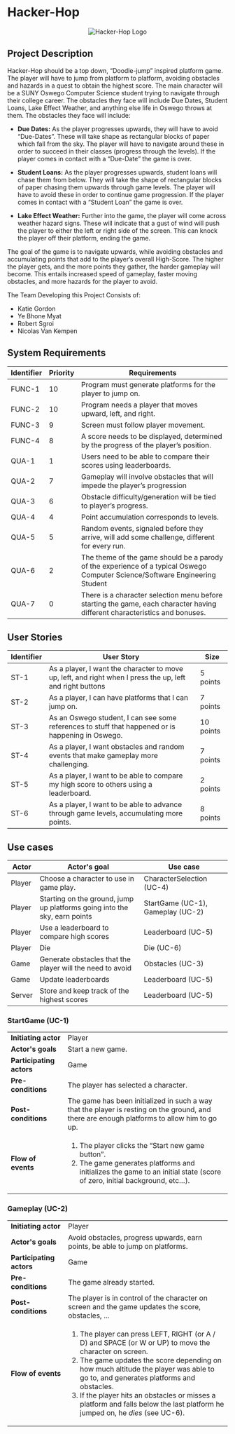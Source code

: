 # Hacker-Hop

<p align="center">
<img src="https://github.com/nicovank/HackerHop/blob/master/logo.png?raw=true" alt="Hacker-Hop Logo" />
</p>

## Project Description

Hacker-Hop should be a top down, “Doodle-jump” inspired platform game. 
The player will have to jump from platform to platform, avoiding obstacles 
and hazards in a quest to obtain the highest score. The main character will be a 
SUNY Oswego Computer Science student trying to navigate through their college career. 
The obstacles they face will include Due Dates, Student Loans, Lake Effect Weather, 
and anything else life in Oswego throws at them. The obstacles they face will include:

 - **Due Dates:** As the player progresses upwards, they will have to avoid “Due-Dates”. 
 These will take shape as rectangular blocks of paper which fall from the sky. The player 
 will have to navigate around these in order to succeed in their classes (progress through the levels).
 If the player comes in contact with a “Due-Date” the game is over.

 - **Student Loans:** As the player progresses upwards, student loans will chase them from below.
 They will take the shape of rectangular blocks of paper chasing them upwards through game levels.
 The player will have to avoid these in order to continue game progression. If the player comes in
 contact with a “Student Loan” the game is over. 

 - **Lake Effect Weather:** Further into the game, the player will come across weather hazard signs.
 These will indicate that a gust of wind will push the player to either the left or right side of the
 screen. This can knock the player off their platform, ending the game. 

The goal of the game is to navigate upwards, while avoiding obstacles and accumulating points that 
add to the player’s overall High-Score. The higher the player gets, and the more points they gather,
the harder gameplay will become. This entails increased speed of gameplay, faster moving obstacles, 
and more hazards for the player to avoid.

  
  The Team Developing this Project Consists of:
  - Katie Gordon
  - Ye Bhone Myat
  - Robert Sgroi
  - Nicolas Van Kempen


## System Requirements

| Identifier 	| Priority 	| Requirements                                                                                                                 	|
|------------	|----------	|------------------------------------------------------------------------------------------------------------------------------	|
| FUNC-1     	| 10       	| Program must generate platforms for the player to jump on.                                                                   	|
| FUNC-2     	| 10       	| Program needs a player that moves upward, left, and right.                                                                   	|
| FUNC-3     	| 9        	| Screen must follow player movement.                                                                                          	|
| FUNC-4     	| 8        	| A score needs to be displayed, determined by the progress of the player’s position.                                          	|
| QUA-1      	| 1        	| Users need to be able to compare their scores using leaderboards.                                                            	|
| QUA-2      	| 7        	| Gameplay will involve obstacles that will impede the player’s progression                                                    	|
| QUA-3      	| 6        	| Obstacle difficulty/generation will be tied to player’s progress.                                                            	|
| QUA-4      	| 4        	| Point accumulation corresponds to levels.                                                                                    	|
| QUA-5      	| 5        	| Random events, signaled before they arrive, will add some challenge, different for every run.                                	|
| QUA-6      	| 2        	| The theme of the game should be a parody of the experience of a typical Oswego Computer Science/Software Engineering Student 	|
| QUA-7      	| 0        	| There is a character selection menu before starting the game, each character having different characteristics and bonuses.   	|


## User Stories

| Identifier 	| User Story                                                                                                	| Size      	|
|------------	|-----------------------------------------------------------------------------------------------------------	|-----------	|
| ST-1       	| As a player, I want the character to move up, left, and right when I press the up, left and right buttons 	| 5 points  	|
| ST-2       	| As a player, I can have platforms that I can jump on.                                                     	| 7 points  	|
| ST-3       	| As an Oswego student, I can see some references to stuff that happened or is happening in Oswego.         	| 10 points 	|
| ST-4       	| As a player, I want obstacles and random events that make gameplay more challenging.                      	| 7 points  	|
| ST-5       	| As a player, I want to be able to compare my high score to others using a leaderboard.                    	| 2 points  	|
| ST-6       	| As a player, I want to be able to advance through game levels, accumulating more points.                  	| 8 points  	|


## Use cases

| Actor  | Actor's goal                                                              | Use case                          |
|--------|---------------------------------------------------------------------------|-----------------------------------|
| Player | Choose a character to use in game play.                                   | CharacterSelection (UC-4)         |
| Player | Starting on the ground, jump up platforms going into the sky, earn points | StartGame (UC-1), Gameplay (UC-2) |
| Player | Use a leaderboard to compare high scores                                  | Leaderboard (UC-5)                |
| Player | Die                                                                       | Die (UC-6)                        |
| Game   | Generate obstacles that the player will the need to avoid                 | Obstacles (UC-3)                  |
| Game   | Update leaderboards                                                       | Leaderboard (UC-5)                |
| Server | Store and keep track of the highest scores                                | Leaderboard (UC-5)                |

### StartGame (UC-1)

<table>
	<tr>
		<td><b>Initiating actor</b></td>
		<td>Player</td>
	</tr>
	<tr>
    	<td><b>Actor's goals</b></td>
    	<td>Start a new game.</td>
    </tr>
	<tr>
    	<td><b>Participating actors</b></td>
    	<td>Game</td>
    </tr>
	<tr>
    	<td><b>Pre-conditions</b></td>
    	<td>The player has selected a character.</td>
    </tr>
	<tr>
    	<td><b>Post-conditions</b></td>
    	<td>The game has been initialized in such a way that the player is resting on the ground, 
    		and there are enough platforms to allow him to go up.</td>
    </tr>
    <tr>
    	<td><b>Flow of events</b></td>
    	<td>
    		<ol>
    			<li>The player clicks the “Start new game button”.</li>
    			<li>The game generates platforms and initializes the game to an initial state (score of zero, initial background, etc…).</li>
    		</ol>
    	</td>
    </tr>
</table>

### Gameplay (UC-2)

<table>
	<tr>
		<td><b>Initiating actor</b></td>
		<td>Player</td>
	</tr>
	<tr>
    	<td><b>Actor's goals</b></td>
    	<td>Avoid obstacles, progress upwards, earn points, be able to jump on platforms.</td>
    </tr>
	<tr>
    	<td><b>Participating actors</b></td>
    	<td>Game</td>
    </tr>
	<tr>
    	<td><b>Pre-conditions</b></td>
    	<td>The game already started.</td>
    </tr>
	<tr>
    	<td><b>Post-conditions</b></td>
    	<td>The player is in control of the character on screen and the game updates the score, obstacles, ...</td>
    </tr>
    <tr>
    	<td><b>Flow of events</b></td>
    	<td>
    		<ol>
    			<li>The player can press LEFT, RIGHT (or A / D) and SPACE (or W or UP) to move the character on screen.</li>
    			<li>The game updates the score depending on how much altitude the player was able to go to, 
    				and generates platforms and obstacles.</li>
    			<li>If the player hits an obstacles or misses a platform and falls below the last platform he jumped on, 
    				he <i>dies</i> (see UC-6).</li>
    		</ol>
    	</td>
    </tr>
</table>
